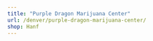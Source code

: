 ```yaml
---
title: "Purple Dragon Marijuana Center"
url: /denver/purple-dragon-marijuana-center/
shop: Hanf
---
```

